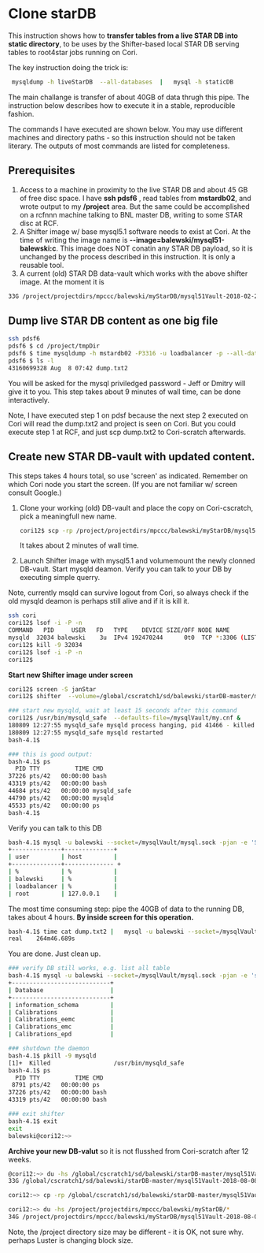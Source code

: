 # Clone starDB

This instruction shows how to **transfer tables from a live STAR DB
into static directory**, to be uses by the Shifter-based local STAR DB
serving tables to root4star jobs running on Cori.

The key instruction doing the trick is:

```bash
 mysqldump -h liveStarDB  --all-databases  |   mysql -h staticDB
```

The main challange is transfer of about 40GB of data thrugh this
pipe. The instruction below describes how to execute it in a stable,
reproducible fashion.

The commands I have executed are shown below. You may use different
machines and directory paths - so this instruction should not be taken
literary. The outputs of most commands are listed for completeness.

## Prerequisites

1. Access to a machine in proximity to the live STAR DB and about 45
   GB of free disc space.  I have **ssh pdsf6** , read tables from
   **mstardb02**, and wrote output to my **/project** area.  But the
   same could be accomplished on a rcfnnn machine talking to BNL
   master DB, writing to some STAR disc at RCF.
1. A Shifter image w/ base mysql5.1 software needs to exist at
   Cori. At the time of writing the image name is
   **--image=balewski/mysql51-balewski:c**.  This image does NOT
   conatin any STAR DB payload, so it is unchanged by the process
   described in this instruction. It is only a reusable tool.
1. A current (old) STAR DB data-vault which works with the above
   shifter image. At the moment it is

``` bash
33G	/project/projectdirs/mpccc/balewski/myStarDB/mysql51Vault-2018-02-22d3d
```

## Dump live STAR DB content as one big file

```bash
ssh pdsf6
pdsf6 $ cd /project/tmpDir
pdsf6 $ time mysqldump -h mstardb02 -P3316 -u loadbalancer -p --all-databases >dump.txt2
pdsf6 $ ls -l
43160699328 Aug  8 07:42 dump.txt2
```

You will be asked for the mysql priviledged password - Jeff or Dmitry
will give it to you.  This step takes about 9 minutes of wall time,
can be done interactively.

Note, I have executed step 1 on pdsf because the next step 2 executed
on Cori will read the dump.txt2 and project is seen on Cori. But you
could execute step 1 at RCF, and just scp dump.txt2 to Cori-scratch
afterwards.

## Create new STAR DB-vault with updated content.

This steps takes 4 hours total, so use 'screen' as indicated. Remember
on which Cori node you start the screen. (If you are not familiar w/
screen consult Google.)

1.  Clone your working (old) DB-vault and place the copy on
    Cori-cscratch, pick a meaningfull new name.

    ```bash
    cori12$ scp -rp /project/projectdirs/mpccc/balewski/myStarDB/mysql51Vault-2018-02-22d3d /global/cscratch1/sd/balewski/starDB-master/mysql51Vault-2018-08-08
    ```
	
    It takes about 2 minutes of wall time.

1.  Launch Shifter image with mysql5.1 and volumemount the newly
    clonned DB-vault. Start mysqld deamon. Verify you can talk to your
    DB by executing simple querry.

Note, currently msqld can survive logout from Cori, so always check if
the old mysqld deamon is perhaps still alive and if it is kill it.

```bash
ssh cori
cori12$ lsof -i -P -n
COMMAND   PID     USER   FD   TYPE    DEVICE SIZE/OFF NODE NAME
mysqld  32034 balewski    3u  IPv4 192470244      0t0  TCP *:3306 (LISTEN)
cori12$ kill -9 32034
cori12$ lsof -i -P -n
cori12$
```

**Start new Shifter image under screen**

```bash
cori12$ screen -S janStar
cori12$ shifter  --volume=/global/cscratch1/sd/balewski/starDB-master/mysql51Vault-2018-08-08:/mysqlVault  --image=balewski/mysql51-balewski:c bash

### start new mysqld, wait at least 15 seconds after this command
cori12$ /usr/bin/mysqld_safe  --defaults-file=/mysqlVault/my.cnf &
180809 12:27:55 mysqld_safe mysqld process hanging, pid 41466 - killed
180809 12:27:55 mysqld_safe mysqld restarted
bash-4.1$

### this is good output:
bash-4.1$ ps
  PID TTY          TIME CMD
37226 pts/42   00:00:00 bash
43319 pts/42   00:00:00 bash
44684 pts/42   00:00:00 mysqld_safe
44790 pts/42   00:00:00 mysqld
45533 pts/42   00:00:00 ps
bash-4.1$
```

Verify you can talk to this DB

```bash
bash-4.1$ mysql -u balewski --socket=/mysqlVault/mysql.sock -pjan -e 'SELECT user, host FROM mysql.user;'
+--------------+--------------+
| user         | host         |
+--------------+-------------- +
| %            | %            |
| balewski     | %            |
| loadbalancer | %            |
| root         | 127.0.0.1    |
```

The most time consuming step: pipe the 40GB of data to the running DB,
takes about 4 hours.  **By inside screen for this operation.**

```bash
bash-4.1$ time cat dump.txt2 |   mysql -u balewski --socket=/mysqlVault/mysql.sock -pjan
real    264m46.689s
```

You are done. Just clean up.

```bash
### verify DB still works, e.g. list all table
bash-4.1$ mysql -u balewski --socket=/mysqlVault/mysql.sock -pjan -e 'show databases'
+----------------------------+
| Database                   |
+----------------------------+
| information_schema         |
| Calibrations               |
| Calibrations_eemc          |
| Calibrations_emc           |
| Calibrations_epd           |

### shutdown the daemon
bash-4.1$ pkill -9 mysqld
[1]+  Killed                  /usr/bin/mysqld_safe
bash-4.1$ ps
  PID TTY          TIME CMD
 8791 pts/42   00:00:00 ps
37226 pts/42   00:00:00 bash
43319 pts/42   00:00:00 bash

### exit shifter
bash-4.1$ exit
exit
balewski@cori12:~>
```

**Archive your new DB-valut** so it is not flusshed from Cori-scratch
after 12 weeks.

``` bash
@cori12:~> du -hs /global/cscratch1/sd/balewski/starDB-master/mysql51Vault-2018-08-08
33G	/global/cscratch1/sd/balewski/starDB-master/mysql51Vault-2018-08-08

cori12:~> cp -rp /global/cscratch1/sd/balewski/starDB-master/mysql51Vault-2018-08-08 /project/projectdirs/mpccc/balewski/myStarDB/

cori12:~> du -hs /project/projectdirs/mpccc/balewski/myStarDB/*
34G	/project/projectdirs/mpccc/balewski/myStarDB/mysql51Vault-2018-08-08
```

Note, the /project directory size may be different - it is OK, not
sure why. perhaps Luster is changing block size.
